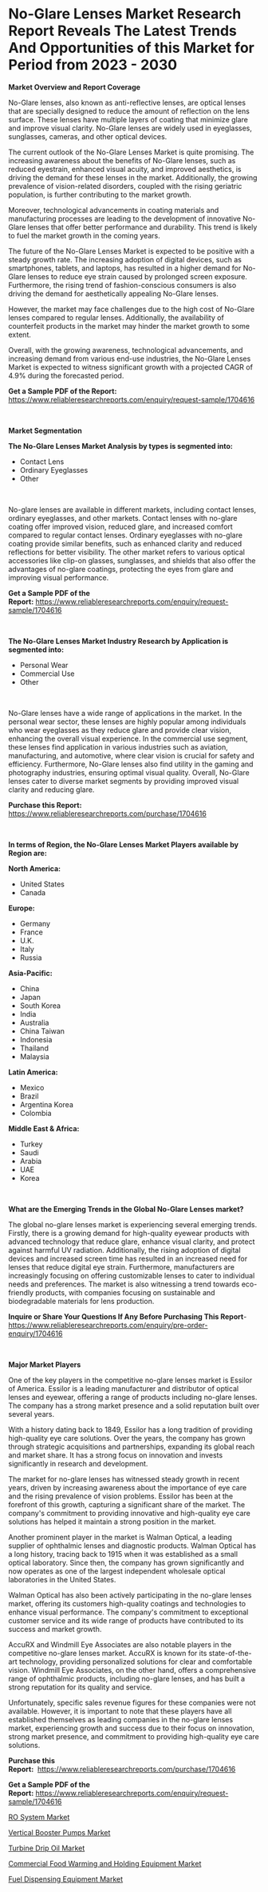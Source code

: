 <p><h1>No-Glare Lenses Market Research Report Reveals The Latest Trends And Opportunities of this Market for Period from 2023 - 2030</h1></p><p><strong>Market Overview and Report Coverage</strong></p>
<p><p>No-Glare lenses, also known as anti-reflective lenses, are optical lenses that are specially designed to reduce the amount of reflection on the lens surface. These lenses have multiple layers of coating that minimize glare and improve visual clarity. No-Glare lenses are widely used in eyeglasses, sunglasses, cameras, and other optical devices.</p><p>The current outlook of the No-Glare Lenses Market is quite promising. The increasing awareness about the benefits of No-Glare lenses, such as reduced eyestrain, enhanced visual acuity, and improved aesthetics, is driving the demand for these lenses in the market. Additionally, the growing prevalence of vision-related disorders, coupled with the rising geriatric population, is further contributing to the market growth.</p><p>Moreover, technological advancements in coating materials and manufacturing processes are leading to the development of innovative No-Glare lenses that offer better performance and durability. This trend is likely to fuel the market growth in the coming years.</p><p>The future of the No-Glare Lenses Market is expected to be positive with a steady growth rate. The increasing adoption of digital devices, such as smartphones, tablets, and laptops, has resulted in a higher demand for No-Glare lenses to reduce eye strain caused by prolonged screen exposure. Furthermore, the rising trend of fashion-conscious consumers is also driving the demand for aesthetically appealing No-Glare lenses.</p><p>However, the market may face challenges due to the high cost of No-Glare lenses compared to regular lenses. Additionally, the availability of counterfeit products in the market may hinder the market growth to some extent.</p><p>Overall, with the growing awareness, technological advancements, and increasing demand from various end-use industries, the No-Glare Lenses Market is expected to witness significant growth with a projected CAGR of 4.9% during the forecasted period.</p></p>
<p><strong>Get a Sample PDF of the Report:</strong> <a href="https://www.reliableresearchreports.com/enquiry/request-sample/1704616">https://www.reliableresearchreports.com/enquiry/request-sample/1704616</a></p>
<p>&nbsp;</p>
<p><strong>Market Segmentation</strong></p>
<p><strong>The No-Glare Lenses Market Analysis by types is segmented into:</strong></p>
<p><ul><li>Contact Lens</li><li>Ordinary Eyeglasses</li><li>Other</li></ul></p>
<p>&nbsp;</p>
<p><p>No-glare lenses are available in different markets, including contact lenses, ordinary eyeglasses, and other markets. Contact lenses with no-glare coating offer improved vision, reduced glare, and increased comfort compared to regular contact lenses. Ordinary eyeglasses with no-glare coating provide similar benefits, such as enhanced clarity and reduced reflections for better visibility. The other market refers to various optical accessories like clip-on glasses, sunglasses, and shields that also offer the advantages of no-glare coatings, protecting the eyes from glare and improving visual performance.</p></p>
<p><strong>Get a Sample PDF of the Report:</strong>&nbsp;<a href="https://www.reliableresearchreports.com/enquiry/request-sample/1704616">https://www.reliableresearchreports.com/enquiry/request-sample/1704616</a></p>
<p>&nbsp;</p>
<p><strong>The No-Glare Lenses Market Industry Research by Application is segmented into:</strong></p>
<p><ul><li>Personal Wear</li><li>Commercial Use</li><li>Other</li></ul></p>
<p>&nbsp;</p>
<p><p>No-Glare lenses have a wide range of applications in the market. In the personal wear sector, these lenses are highly popular among individuals who wear eyeglasses as they reduce glare and provide clear vision, enhancing the overall visual experience. In the commercial use segment, these lenses find application in various industries such as aviation, manufacturing, and automotive, where clear vision is crucial for safety and efficiency. Furthermore, No-Glare lenses also find utility in the gaming and photography industries, ensuring optimal visual quality. Overall, No-Glare lenses cater to diverse market segments by providing improved visual clarity and reducing glare.</p></p>
<p><strong>Purchase this Report:</strong>&nbsp; <a href="https://www.reliableresearchreports.com/purchase/1704616">https://www.reliableresearchreports.com/purchase/1704616</a></p>
<p>&nbsp;</p>
<p><strong>In terms of Region, the No-Glare Lenses Market Players available by Region are:</strong></p>
<p>
    <p> <strong> North America: </strong>
        <ul>
            <li>United States</li>
            <li>Canada</li>
        </ul>
        </p> 
    <p> <strong> Europe: </strong>
        <ul>
            <li>Germany</li>
            <li>France</li>
            <li>U.K.</li>
            <li>Italy</li>
            <li>Russia</li>
        </ul>
        </p> 
    <p> <strong> Asia-Pacific: </strong>
        <ul>
            <li>China</li>
            <li>Japan</li>
            <li>South Korea</li>
            <li>India</li>
            <li>Australia</li>
            <li>China Taiwan</li>
            <li>Indonesia</li>
            <li>Thailand</li>
            <li>Malaysia</li>
        </ul>
        </p> 
    <p> <strong> Latin America: </strong>
        <ul>
            <li>Mexico</li>
            <li>Brazil</li>
            <li>Argentina Korea</li>
            <li>Colombia</li>
        </ul>
        </p> 
    <p> <strong> Middle East & Africa: </strong>
        <ul>
            <li>Turkey</li>
            <li>Saudi</li>
            <li>Arabia</li>
            <li>UAE</li>
            <li>Korea</li>
        </ul>
    </p>
    </p>
<p>&nbsp;</p>
<p><strong>What are the Emerging Trends in the Global No-Glare Lenses market?</strong></p>
<p><p>The global no-glare lenses market is experiencing several emerging trends. Firstly, there is a growing demand for high-quality eyewear products with advanced technology that reduce glare, enhance visual clarity, and protect against harmful UV radiation. Additionally, the rising adoption of digital devices and increased screen time has resulted in an increased need for lenses that reduce digital eye strain. Furthermore, manufacturers are increasingly focusing on offering customizable lenses to cater to individual needs and preferences. The market is also witnessing a trend towards eco-friendly products, with companies focusing on sustainable and biodegradable materials for lens production.</p></p>
<p><strong>Inquire or Share Your Questions If Any Before Purchasing This Report</strong>- <a href="https://www.reliableresearchreports.com/enquiry/pre-order-enquiry/1704616">https://www.reliableresearchreports.com/enquiry/pre-order-enquiry/1704616</a></p>
<p>&nbsp;</p>
<p><strong>Major Market Players</strong></p>
<p><p>One of the key players in the competitive no-glare lenses market is Essilor of America. Essilor is a leading manufacturer and distributor of optical lenses and eyewear, offering a range of products including no-glare lenses. The company has a strong market presence and a solid reputation built over several years.</p><p>With a history dating back to 1849, Essilor has a long tradition of providing high-quality eye care solutions. Over the years, the company has grown through strategic acquisitions and partnerships, expanding its global reach and market share. It has a strong focus on innovation and invests significantly in research and development.</p><p>The market for no-glare lenses has witnessed steady growth in recent years, driven by increasing awareness about the importance of eye care and the rising prevalence of vision problems. Essilor has been at the forefront of this growth, capturing a significant share of the market. The company's commitment to providing innovative and high-quality eye care solutions has helped it maintain a strong position in the market.</p><p>Another prominent player in the market is Walman Optical, a leading supplier of ophthalmic lenses and diagnostic products. Walman Optical has a long history, tracing back to 1915 when it was established as a small optical laboratory. Since then, the company has grown significantly and now operates as one of the largest independent wholesale optical laboratories in the United States.</p><p>Walman Optical has also been actively participating in the no-glare lenses market, offering its customers high-quality coatings and technologies to enhance visual performance. The company's commitment to exceptional customer service and its wide range of products have contributed to its success and market growth.</p><p>AccuRX and Windmill Eye Associates are also notable players in the competitive no-glare lenses market. AccuRX is known for its state-of-the-art technology, providing personalized solutions for clear and comfortable vision. Windmill Eye Associates, on the other hand, offers a comprehensive range of ophthalmic products, including no-glare lenses, and has built a strong reputation for its quality and service.</p><p>Unfortunately, specific sales revenue figures for these companies were not available. However, it is important to note that these players have all established themselves as leading companies in the no-glare lenses market, experiencing growth and success due to their focus on innovation, strong market presence, and commitment to providing high-quality eye care solutions.</p></p>
<p><strong>Purchase this Report:</strong>&nbsp;&nbsp;<a href="https://www.reliableresearchreports.com/purchase/1704616">https://www.reliableresearchreports.com/purchase/1704616</a></p>
<p></p>
<p><strong>Get a Sample PDF of the Report:</strong>&nbsp;<a href="https://www.reliableresearchreports.com/enquiry/request-sample/1704616">https://www.reliableresearchreports.com/enquiry/request-sample/1704616</a></p>
<p><p><a href="https://github.com/dziulagalemab/Market-Research-Report-List-1/blob/main/ro-system-market.md">RO System Market</a></p><p><a href="https://github.com/jonneygiverf/Market-Research-Report-List-1/blob/main/vertical-booster-pumps-market.md">Vertical Booster Pumps Market</a></p><p><a href="https://www.linkedin.com/pulse/decoding-turbine-drip-oil-market-deep-dive-latest-trends-segmentation-7iize/">Turbine Drip Oil Market</a></p><p><a href="https://medium.com/@anamariaagolli86/commercial-food-warming-and-holding-equipment-market-analysis-its-cagr-market-segmentation-and-dbf4b9349ab4">Commercial Food Warming and Holding Equipment Market</a></p><p><a href="https://medium.com/@jessicaelliott65/fuel-dispensing-equipment-market-furnishes-information-on-market-share-market-trends-and-market-210112ae46b6">Fuel Dispensing Equipment Market</a></p></p>